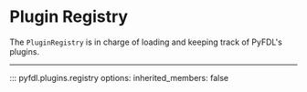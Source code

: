 # Plugin Registry
The `PluginRegistry` is in charge of loading and keeping track of PyFDL's plugins.

____

::: pyfdl.plugins.registry
    options:
        inherited_members: false

